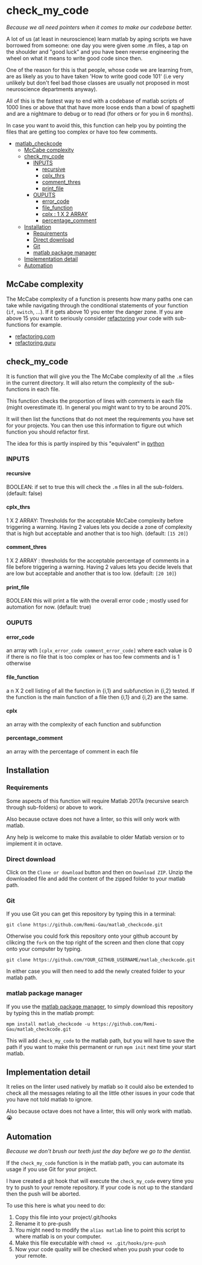 # check_my_code

_Because we all need pointers when it comes to make our codebase better._

A lot of us (at least in neuroscience) learn matlab by aping scripts we have borrowed from someone:
one day you were given some .m files, a tap on the shoulder and "good luck" and you have been reverse
engineering the wheel on what it means to write good code since then.

One of the reason for this is that people, whose code we are learning from, are as likely as you to have taken
'How to write good code 101' (i.e very unlikely but don't feel bad those classes are usually not
proposed in most neuroscience departments anyway).

All of this is the fastest way to end with a codebase of matlab scripts of 1000 lines or above that
that have more loose ends than a bowl of spaghetti and are a nightmare to debug or to read
(for others or for you in 6 months).

In case you want to avoid this, this function can help you by pointing the files that are getting
too complex or have too few comments.

<!-- TOC -->

- [matlab_checkcode](#matlab_checkcode)
  - [McCabe complexity](#mccabe-complexity)
  - [check_my_code](#check_my_code)
    - [INPUTS](#inputs)
      - [recursive](#recursive)
      - [cplx_thrs](#cplx_thrs)
      - [comment_thres](#comment_thres)
      - [print_file](#print_file)
    - [OUPUTS](#ouputs)
      - [error_code](#error_code)
      - [file_function](#file_function)
      - [cplx : 1 X 2 ARRAY](#cplx--1-x-2-array)
      - [percentage_comment](#percentage_comment)
  - [Installation](#installation)
    - [Requirements](#requirements)
    - [Direct download](#direct-download)
    - [Git](#git)
    - [matlab package manager](#matlab-package-manager)
  - [Implementation detail](#implementation-detail)
  - [Automation](#automation)

<!-- /TOC -->

## McCabe complexity

The McCabe complexity of a function is presents how many paths one can take while navigating through
the conditional statements of your function (`if`, `switch`, ...). If it gets above 10 you enter the
danger zone. If you are above 15 you want to seriously consider
[refactoring](https://en.wikipedia.org/wiki/Code_refactoring) your code with sub-functions for example.

-   [refactoring.com](https://refactoring.com/)
-   [refactoring.guru](https://refactoring.guru/refactoring)

## check_my_code

It is function that will give you the The McCabe complexity of all the `.m` files in the current directory.
It will also return the complexity of the sub-functions in each file.

This function checks the proportion of lines with comments in each file (might overestimate it).
In general you might want to try to be around 20%.

It will then list the functions that do not meet the requirements you have set for your projects.
You can then use this information to figure out which function you should refactor first.

The idea for this is partly inspired by this "equivalent" in [python](https://github.com/PyCQA/mccabe)

### INPUTS

#### recursive

BOOLEAN: if set to true this will check the `.m` files in all the sub-folders. (default: false)

#### cplx_thrs

1 X 2 ARRAY: Thresholds for the acceptable McCabe complexity before triggering a warning.
Having 2 values lets you decide a zone of complexity that is high but acceptable and another that is
too high. (default: `[15 20]`)

#### comment_thres

1 X 2 ARRAY : thresholds for the acceptable percentage of comments in a file
    before triggering a warning.
    Having 2 values lets you decide levels that are low but acceptable and another that is
    too low. (default: `[20 10]`)

#### print_file

BOOLEAN this will print a file with the overall error code ; mostly used for automation
    for now. (default: true)

### OUPUTS

#### error_code
an array wth `[cplx_error_code comment_error_code]` where each value is 0 if there is no file that
is too complex or has too few comments and is 1 otherwise

#### file_function
a n X 2 cell listing of all the function in {i,1} and subfunction in {i,2} tested. If the function is
the main function of a file then {i,1} and {i,2} are the same.

#### cplx
an array with the complexity of each function and subfunction

#### percentage_comment
an array with the percentage of comment in each file

## Installation

### Requirements

Some aspects of this function will require Matlab 2017a (recursive search through sub-folders) or above to work.

Also because octave does not have a linter, so this will only work with matlab.

Any help is welcome to make this available to older Matlab version or to implement it in octave.

### Direct download

Click on the `Clone or download` button and then on `Download ZIP`. Unzip the downloaded file and add the content of the zipped folder to your matlab path.

### Git

If you use Git you can get this repository by typing this in a terminal:

```
git clone https://github.com/Remi-Gau/matlab_checkcode.git

```

Otherwise you could fork this repository onto your github account by clikcing the `fork` on the top right of the screen and then clone that copy onto your computer by typing.

```
git clone https://github.com/YOUR_GITHUB_USERNAME/matlab_checkcode.git

```

In either case you will then need to add the newly created folder to your matlab path.

### matlab package manager

If you use the [matlab package manager](https://github.com/mobeets/mpm), to simply download
this repository by typing this in the matlab prompt:

```
mpm install matlab_checkcode -u https://github.com/Remi-Gau/matlab_checkcode.git
```

This will add `check_my_code` to the matlab path, but you will have to save the path if you want to
make this permanent or run `mpm init` next time your start matlab.

## Implementation detail

It relies on the linter used natively by matlab so it could also be extended to check all the messages relating to
all the little other issues in your code that you have not told matlab to ignore.

Also because octave does not have a linter, this will only work with matlab. 😭

## Automation

_Because we don't brush our teeth just the day before we go to the dentist._

If the `check_my_code` function is in the matlab path, you can automate its usage if you use Git for your project.

I have created a git hook that will execute the `check_my_code` every time you try to push to your
remote repository. If your code is not up to the standard then the push will be aborted.

To use this here is what you need to do:
1. Copy this file into your project/.git/hooks
2. Rename it to pre-push
3. You might need to modify the `alias matlab` line to point this script to where matlab is
    on your computer.
4. Make this file executable with `chmod +x .git/hooks/pre-push`
5. Now your code quality will be checked when you push your code to your remote.
